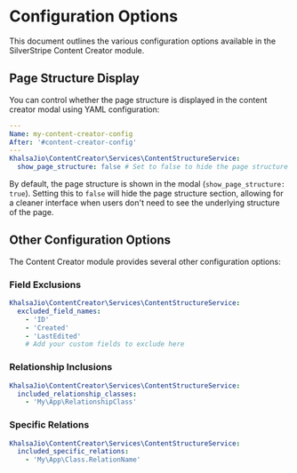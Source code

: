 # Configuration Options

This document outlines the various configuration options available in the SilverStripe Content Creator module.

## Page Structure Display

You can control whether the page structure is displayed in the content creator modal using YAML configuration:

```yaml
---
Name: my-content-creator-config
After: '#content-creator-config'
---
KhalsaJio\ContentCreator\Services\ContentStructureService:
  show_page_structure: false # Set to false to hide the page structure in the modal
```

By default, the page structure is shown in the modal (`show_page_structure: true`). Setting this to `false` will hide the page structure section, allowing for a cleaner interface when users don't need to see the underlying structure of the page.

## Other Configuration Options

The Content Creator module provides several other configuration options:

### Field Exclusions

```yaml
KhalsaJio\ContentCreator\Services\ContentStructureService:
  excluded_field_names:
    - 'ID'
    - 'Created' 
    - 'LastEdited'
    # Add your custom fields to exclude here
```

### Relationship Inclusions

```yaml
KhalsaJio\ContentCreator\Services\ContentStructureService:
  included_relationship_classes:
    - 'My\App\RelationshipClass'
```

### Specific Relations

```yaml
KhalsaJio\ContentCreator\Services\ContentStructureService:
  included_specific_relations:
    - 'My\App\Class.RelationName'
```
